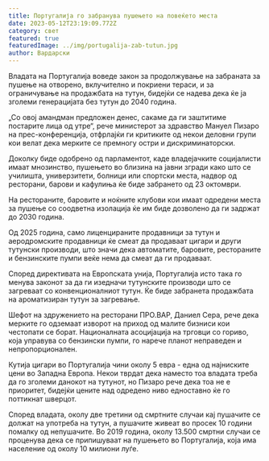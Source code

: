 ```yaml
---
title: Португалија го забранува пушењето на повеќето места
date: 2023-05-12T23:19:09.772Z
category: свет
featured: true
featuredImage: ../img/portugalija-zab-tutun.jpg
author: Вардарски
---
```

Владата на Португалија воведе закон за продолжување на забраната за пушење на отворено, вклучително и покриени тераси, и за ограничување на продажбата на тутун, бидејќи се надева дека ќе ја зголеми генерацијата без тутун до 2040 година.

„Со овој амандман предложен денес, сакаме да ги заштитиме постарите лица од утре“, рече министерот за здравство Мануел Пизаро на прес-конференција, отфрлајќи ги критиките од некои деловни групи кои велат дека мерките се премногу остри и дискриминаторски.

Доколку биде одобрено од парламентот, каде владејачките социјалисти имаат мнозинство, пушењето во близина на јавни згради како што се училишта, универзитети, болници или спортски места, надвор од ресторани, барови и кафулиња ќе биде забрането од 23 октомври.

На рестораните, баровите и ноќните клубови кои имаат одредени места за пушење со соодветна изолација ќе им биде дозволено да ги задржат до 2030 година.

Од 2025 година, само лиценцираните продавници за тутун и аеродромските продавници ќе смеат да продаваат цигари и други тутунски производи, што значи дека автоматите, баровите, рестораните и бензинските пумпи веќе нема да смеат да ги продаваат.

Според директивата на Европската унија, Португалија исто така го менува законот за да ги изедначи тутунските производи што се загреваат со конвенционалниот тутун. Ќе биде забранета продажбата на ароматизиран тутун за загревање.

Шефот на здружението на ресторани ПРО.ВАР, Даниел Сера, рече дека мерките го одземаат изворот на приход од малите бизниси кои честопати се борат. Националната асоцијација на трговци со гориво, која управува со бензински пумпи, го нарече планот неправеден и непропорционален.

Кутија цигари во Португалија чини околу 5 евра - една од најниските цени во Западна Европа. Некои тврдат дека наместо тоа владата треба да го зголеми данокот на тутунот, но Пизаро рече дека тоа не е приоритет, бидејќи цените над одредено ниво едноставно ќе го поттикнат шверцот.

Според владата, околу две третини од смртните случаи кај пушачите се должат на употреба на тутун, а пушачите живеат во просек 10 години помалку од непушачите. Во 2019 година, околу 13.500 смртни случаи се проценува дека се припишуваат на пушењето во Португалија, која има население од околу 10 милиони луѓе.